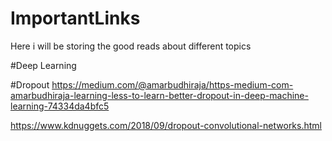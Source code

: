 # ImportantLinks
Here i will be storing the good reads about different topics


#Deep Learning

#Dropout
https://medium.com/@amarbudhiraja/https-medium-com-amarbudhiraja-learning-less-to-learn-better-dropout-in-deep-machine-learning-74334da4bfc5

https://www.kdnuggets.com/2018/09/dropout-convolutional-networks.html
